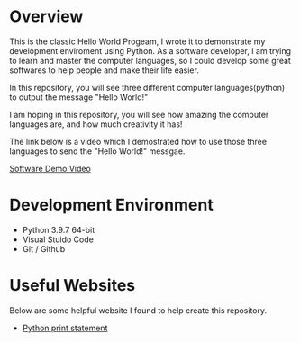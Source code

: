 # Overview

This is the classic Hello World Progeam, I wrote it to demonstrate my development enviroment using Python. 
As a software developer, I am trying to learn and master the computer languages, so I could develop some great softwares to help people and make their life easier.

In this repository, you will see three different computer languages(python) to output the message "Hello World!"

I am hoping in this repository, you will see how amazing the computer languages are, and how much creativity it has! 

The link below is a video which I demostrated how to use those three languages to send the "Hello World!" messgae. 

[Software Demo Video](https://youtu.be/q28W6vgqAB4)

# Development Environment

* Python 3.9.7 64-bit 
* Visual Stuido Code 
* Git / Github 

# Useful Websites

Below are some helpful website I found to help create this repository. 
* [Python print statement](https://realpython.com/python-print/)
